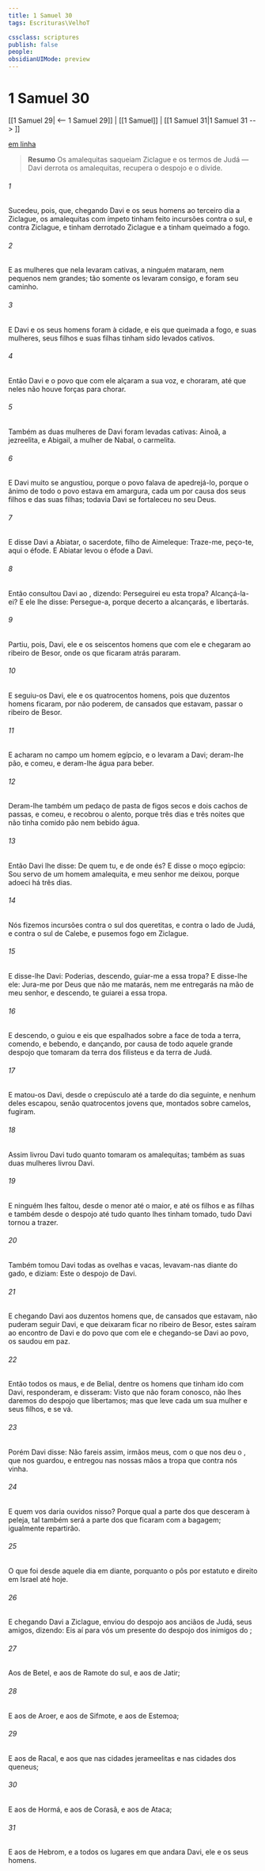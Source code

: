 ```yaml
---
title: 1 Samuel 30
tags: Escrituras\VelhoT

cssclass: scriptures
publish: false
people:
obsidianUIMode: preview
---
```


# 1 Samuel 30
[[1 Samuel 29| <-- 1 Samuel 29]] | [[1 Samuel]] | [[1 Samuel 31|1 Samuel 31 --> ]]

[em linha](https://churchofjesuschrist.org/study/scriptures/ot/1-sam/30?lang=por)

> __Resumo__
Os amalequitas saqueiam Ziclague e os termos de Judá — Davi derrota os amalequitas, recupera o despojo e o divide.

###### 1 
Sucedeu, pois, que, chegando Davi e os seus homens ao terceiro dia a Ziclague,  os amalequitas com ímpeto tinham feito incursões contra o sul, e contra Ziclague, e tinham derrotado Ziclague e a tinham queimado a fogo.

###### 2 
E as mulheres que  nela levaram cativas,  a ninguém mataram, nem pequenos nem grandes; tão somente os levaram consigo, e foram  seu caminho.

###### 3 
E Davi e os seus homens foram à cidade, e eis que  queimada a fogo, e suas mulheres, seus filhos e suas filhas tinham sido levados cativos.

###### 4 
Então Davi e o povo que  com ele alçaram a sua voz, e choraram, até que neles não houve  forças para chorar.

###### 5 
Também as duas mulheres de Davi foram levadas cativas: Ainoã, a jezreelita, e Abigail, a mulher de Nabal, o carmelita.

###### 6 
E Davi muito se angustiou, porque o povo falava de apedrejá-lo, porque o ânimo de todo o povo estava em amargura, cada um por causa dos seus filhos e das suas filhas; todavia Davi se fortaleceu no  seu Deus.

###### 7 
E disse Davi a Abiatar, o sacerdote, filho de Aimeleque: Traze-me, peço-te, aqui o éfode. E Abiatar levou o éfode a Davi.

###### 8 
Então consultou Davi ao , dizendo: Perseguirei eu esta tropa? Alcançá-la-ei? E ele lhe disse: Persegue-a, porque decerto a alcançarás, e  libertarás.

###### 9 
Partiu, pois, Davi, ele e os seiscentos homens que com ele  e chegaram ao ribeiro de Besor, onde os que ficaram atrás pararam.

###### 10 
E seguiu-os Davi, ele e os quatrocentos homens, pois que duzentos homens ficaram, por não poderem, de cansados que estavam, passar o ribeiro de Besor.

###### 11 
E acharam no campo um homem egípcio, e o levaram a Davi; deram-lhe pão, e comeu, e deram-lhe água para beber.

###### 12 
Deram-lhe também um pedaço de pasta de figos secos e dois cachos de passas, e comeu, e recobrou o alento, porque  três dias e três noites que não tinha comido pão nem bebido água.

###### 13 
Então Davi lhe disse: De quem  tu, e de onde és? E disse o moço egípcio: Sou servo de um homem amalequita, e meu senhor me deixou, porque adoeci há três dias.

###### 14 
Nós fizemos incursões contra o sul dos queretitas, e contra o lado de Judá, e contra o sul de Calebe, e pusemos fogo em Ziclague.

###### 15 
E disse-lhe Davi: Poderias, descendo, guiar-me a essa tropa? E disse-lhe ele: Jura-me por Deus que não me matarás, nem me entregarás na mão de meu senhor, e descendo, te guiarei a essa tropa.

###### 16 
E descendo, o guiou e eis que  espalhados sobre a face de toda a terra, comendo, e bebendo, e dançando, por causa de todo aquele grande despojo que tomaram da terra dos filisteus e da terra de Judá.

###### 17 
E matou-os Davi, desde o crepúsculo até a tarde do dia seguinte, e nenhum deles escapou, senão quatrocentos jovens que, montados sobre camelos, fugiram.

###### 18 
Assim livrou Davi tudo quanto tomaram os amalequitas; também as suas duas mulheres livrou Davi.

###### 19 
E ninguém lhes faltou, desde o menor até o maior, e até os filhos e as filhas e também desde o despojo até tudo quanto lhes tinham tomado, tudo Davi tornou a trazer.

###### 20 
Também tomou Davi todas as ovelhas e vacas,  levavam-nas diante do  gado, e diziam: Este  o despojo de Davi.

###### 21 
E chegando Davi aos duzentos homens que, de cansados que estavam, não puderam seguir Davi, e que deixaram ficar no ribeiro de Besor, estes saíram ao encontro de Davi e do povo que com ele  e chegando-se Davi ao povo, os saudou em paz.

###### 22 
Então todos os maus, e  de Belial, dentre os homens que tinham ido com Davi, responderam, e disseram: Visto que não foram conosco, não lhes daremos do despojo que libertamos; mas que leve cada um sua mulher e seus filhos, e se vá.

###### 23 
Porém Davi disse: Não fareis assim, irmãos meus, com o que nos deu o , que nos guardou, e entregou nas nossas mãos a tropa que contra nós vinha.

###### 24 
E quem vos daria ouvidos nisso? Porque qual  a parte dos que desceram à peleja, tal também será a parte dos que ficaram com a bagagem; igualmente repartirão.

###### 25 
O que  foi desde aquele dia em diante, porquanto o pôs por estatuto e direito em Israel até  hoje.

###### 26 
E chegando Davi a Ziclague, enviou do despojo aos anciãos de Judá, seus amigos, dizendo: Eis aí para vós um presente do despojo dos inimigos do ;

###### 27 
Aos de Betel, e aos de Ramote do sul, e aos de Jatir;

###### 28 
E aos de Aroer, e aos de Sifmote, e aos de Estemoa;

###### 29 
E aos de Racal, e aos que  nas cidades jerameelitas e nas cidades dos queneus;

###### 30 
E aos de Hormá, e aos de Corasã, e aos de Ataca;

###### 31 
E aos de Hebrom, e a todos os lugares em que andara Davi, ele e os seus homens.

